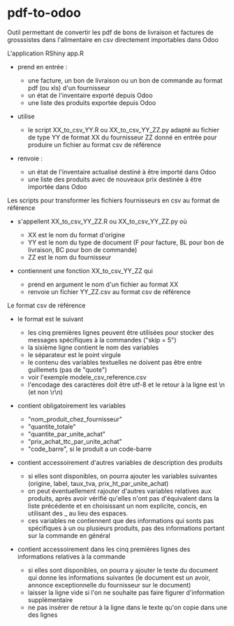 # pdf-to-odoo
Outil permettant de convertir les pdf de bons de livraison et factures de grosssistes dans l'alimentaire en csv directement importables dans Odoo

L'application RShiny app.R 
  
- prend en entrée :
  - une facture, un bon de livraison ou un bon de commande au format pdf (ou xls) d'un fournisseur
  - un état de l'inventaire exporté depuis Odoo
  - une liste des produits exportée depuis Odoo

- utilise 
  - le script XX_to_csv_YY.R ou XX_to_csv_YY_ZZ.py adapté au fichier de type YY de format XX du fournisseur ZZ donné en entrée pour produire un fichier au format csv de référence

- renvoie :
  - un état de l'inventaire actualisé destiné à être importé dans Odoo 
  - une liste des produits avec de nouveaux prix destinée à être importée dans Odoo 


Les scripts pour transformer les fichiers fournisseurs en csv au format de référence

- s'appellent XX_to_csv_YY_ZZ.R ou XX_to_csv_YY_ZZ.py où 
  - XX est le nom du format d'origine
  - YY est le nom du type de document (F pour facture, BL pour bon de livraison, BC pour bon de commande)
  - ZZ est le nom du fournisseur
  
- contiennent une fonction XX_to_csv_YY_ZZ qui 
  - prend en argument le nom d'un fichier au format XX
  - renvoie un fichier YY_ZZ.csv au format csv de référence


Le format csv de référence

- le format est le suivant
  - les cinq premières lignes peuvent être utilisées pour stocker des messages spécifiques à la commandes ("skip = 5")
  - la sixième ligne contient le nom des variables
  - le séparateur est le point virgule 
  - le contenu des variables textuelles ne doivent pas être entre guillemets (pas de "quote")
  - voir l'exemple modele_csv_reference.csv
  - l'encodage des caractères doit être utf-8 et le retour à la ligne est \n (et non \r\n) 

- contient obligatoirement les variables
  - "nom_produit_chez_fournisseur"
  - "quantite_totale"
  - "quantite_par_unite_achat"
  - "prix_achat_ttc_par_unite_achat"
  - "code_barre", si le produit a un code-barre

- contient accessoirement d'autres variables de description des produits
  - si elles sont disponibles, on pourra ajouter les variables suivantes (origine, label, taux_tva, prix_ht_par_unite_achat)
  - on peut éventuellement rajouter d'autres variables relatives aux produits, après avoir vérifié qu'elles n'ont pas d'équivalent dans la liste précédente et en choisissant un nom explicite, concis, en utilisant des _ au lieu des espaces.
  - ces variables ne contiennent que des informations qui sonts pas spécifiques à un ou plusieurs produits, pas des informations portant sur la commande en général 

- contient accessoirement dans les cinq premières lignes des informations relatives à la commande
  - si elles sont disponibles, on pourra y ajouter le texte du document qui donne les informations suivantes (le document est un avoir, annonce exceptionnelle du fournisseur sur le document)
  - laisser la ligne vide si l'on ne souhaite pas faire figurer d'information supplémentaire
  - ne pas insérer de retour à la ligne dans le texte qu'on copie dans une des lignes
